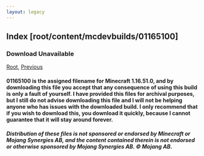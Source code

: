 ```yaml
---
layout: legacy
---
```

## Index [root/content/mcdevbuilds/01165100]
### Download Unavailable
[Root](/), [Previous](.././mcdevbuilds)
#### 01165100 is the assigned filename for Minecraft 1.16.51.0, and by downloading this file you accept that any consequence of using this build is only a fault of yourself. I have provided this files for archival purposes, but I still do not advise downloading this file and I will not be helping anyone who has issues with the downloaded build. I only recommend that if you wish to download this, you download it quickly, because I cannot guarantee that it will stay around forever.
##### Distribution of these files is not sponsored or endorsed by Minecraft or Mojang Synergies AB, and the content contained therein is not endorsed or otherwise sponsored by Mojang Synergies AB. © Mojang AB.
